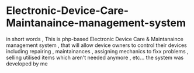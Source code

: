 # Electronic-Device-Care-Maintanaince-management-system
in short words , This is php-based Electronic Device Care &amp; Maintanaince management system , that will allow device owners to control their devices including repairing , maintainances , assigning mechanics to fixx problems , selling utilised items which aren't needed anymore , etc...   the system was developed by me
